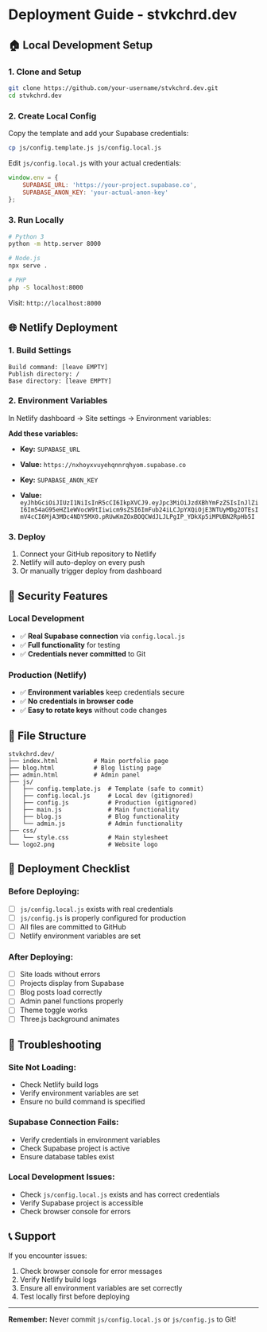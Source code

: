 # Deployment Guide - stvkchrd.dev

## 🏠 **Local Development Setup**

### **1. Clone and Setup**
```bash
git clone https://github.com/your-username/stvkchrd.dev.git
cd stvkchrd.dev
```

### **2. Create Local Config**
Copy the template and add your Supabase credentials:
```bash
cp js/config.template.js js/config.local.js
```

Edit `js/config.local.js` with your actual credentials:
```javascript
window.env = {
    SUPABASE_URL: 'https://your-project.supabase.co',
    SUPABASE_ANON_KEY: 'your-actual-anon-key'
};
```

### **3. Run Locally**
```bash
# Python 3
python -m http.server 8000

# Node.js
npx serve .

# PHP
php -S localhost:8000
```

Visit: `http://localhost:8000`

## 🌐 **Netlify Deployment**

### **1. Build Settings**
```
Build command: [leave EMPTY]
Publish directory: /
Base directory: [leave EMPTY]
```

### **2. Environment Variables**
In Netlify dashboard → Site settings → Environment variables:

**Add these variables:**
- **Key:** `SUPABASE_URL`
- **Value:** `https://nxhoyxvuyehqnnrqhyom.supabase.co`

- **Key:** `SUPABASE_ANON_KEY`  
- **Value:** `eyJhbGciOiJIUzI1NiIsInR5cCI6IkpXVCJ9.eyJpc3MiOiJzdXBhYmFzZSIsInJlZiI6Im54aG95eHZ1eWVocW9tIiwicm9sZSI6ImFub24iLCJpYXQiOjE3NTUyMDg2OTEsImV4cCI6MjA3MDc4NDY5MX0.pRUwKmZOxBOQCWdJLJLPgIP_YDkXp5iMPUBN2RpHb5I`

### **3. Deploy**
1. Connect your GitHub repository to Netlify
2. Netlify will auto-deploy on every push
3. Or manually trigger deploy from dashboard

## 🔐 **Security Features**

### **Local Development**
- ✅ **Real Supabase connection** via `config.local.js`
- ✅ **Full functionality** for testing
- ✅ **Credentials never committed** to Git

### **Production (Netlify)**
- ✅ **Environment variables** keep credentials secure
- ✅ **No credentials in browser code**
- ✅ **Easy to rotate keys** without code changes

## 📁 **File Structure**
```
stvkchrd.dev/
├── index.html          # Main portfolio page
├── blog.html           # Blog listing page
├── admin.html          # Admin panel
├── js/
│   ├── config.template.js  # Template (safe to commit)
│   ├── config.local.js     # Local dev (gitignored)
│   ├── config.js           # Production (gitignored)
│   ├── main.js             # Main functionality
│   ├── blog.js             # Blog functionality
│   └── admin.js            # Admin functionality
├── css/
│   └── style.css           # Main stylesheet
└── logo2.png               # Website logo
```

## 🚀 **Deployment Checklist**

### **Before Deploying:**
- [ ] `js/config.local.js` exists with real credentials
- [ ] `js/config.js` is properly configured for production
- [ ] All files are committed to GitHub
- [ ] Netlify environment variables are set

### **After Deploying:**
- [ ] Site loads without errors
- [ ] Projects display from Supabase
- [ ] Blog posts load correctly
- [ ] Admin panel functions properly
- [ ] Theme toggle works
- [ ] Three.js background animates

## 🔧 **Troubleshooting**

### **Site Not Loading:**
- Check Netlify build logs
- Verify environment variables are set
- Ensure no build command is specified

### **Supabase Connection Fails:**
- Verify credentials in environment variables
- Check Supabase project is active
- Ensure database tables exist

### **Local Development Issues:**
- Check `js/config.local.js` exists and has correct credentials
- Verify Supabase project is accessible
- Check browser console for errors

## 📞 **Support**

If you encounter issues:
1. Check browser console for error messages
2. Verify Netlify build logs
3. Ensure all environment variables are set correctly
4. Test locally first before deploying

---

**Remember:** Never commit `js/config.local.js` or `js/config.js` to Git!
